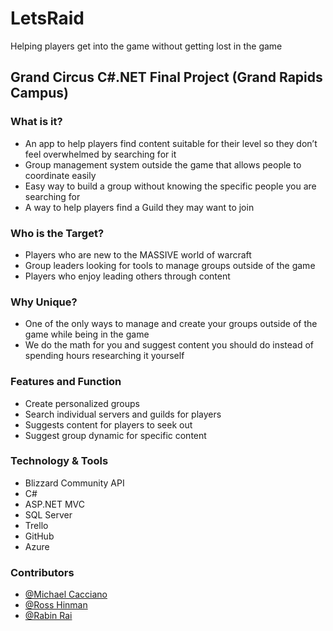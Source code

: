 # LetsRaid
 Helping players get into the game without getting lost in the game
 
## Grand Circus C#.NET Final Project (Grand Rapids Campus)

### What is it?
- An app to help players find content suitable for their level so they don’t feel overwhelmed by searching for it
- Group management system outside the game that allows people to coordinate easily 
- Easy way to build a group without knowing the specific people you are searching for
- A way to help players find a Guild they may want to join

### Who is the Target?
- Players who are new to the MASSIVE world of warcraft
- Group leaders looking for tools to manage groups outside of the game
- Players who enjoy leading others through content

### Why Unique?
- One of the only ways to manage and create your groups outside of the game while being in the game
- We do the math for you and suggest content you should do instead of spending hours researching it yourself

### Features and Function
- Create personalized  groups 
- Search individual servers and guilds for players
- Suggests content for players to seek out
- Suggest group dynamic for specific content

### Technology & Tools
- Blizzard Community API
- C#
- ASP.NET MVC
- SQL Server
- Trello
- GitHub
- Azure

### Contributors
- [@Michael Cacciano](https://github.com/mozzey)
- [@Ross Hinman](https://github.com/ross-hinman)
- [@Rabin Rai](https://github.com/rabinrai44)
